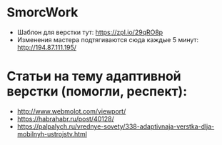 # SmorcWork
* Шаблон для верстки тут: https://zpl.io/29qRO8p
* Изменения мастера подтягиваются сюда каждые 5 минут: http://194.87.111.195/

# Статьи на тему адаптивной верстки (помогли, респект):
* http://www.webmolot.com/viewport/
* https://habrahabr.ru/post/40128/
* https://palpalych.ru/vrednye-sovety/338-adaptivnaja-verstka-dlja-mobilnyh-ustrojstv.html